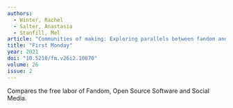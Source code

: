 ```yaml
---
authors:
  - Winter, Rachel
  - Salter, Anastasia
  - Stanfill, Mel
article: "Communities of making: Exploring parallels between fandom and open source"
title: "First Monday"
year: 2021
doi: "10.5210/fm.v26i2.10870"
volume: 26
issue: 2
---
```


Compares the free labor of Fandom, Open Source Software and Social Media.
